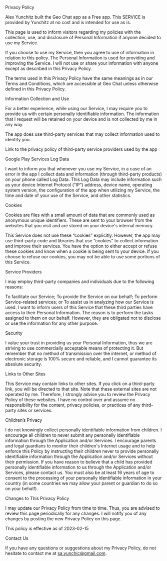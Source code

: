 Privacy Policy

Alex Yunchitz built the Geo Chat app as a Free app. This SERVICE is provided by Yunchitz at no cost and is intended for use as is.

This page is used to inform visitors regarding my policies with the collection, use, and disclosure of Personal Information if anyone decided to use my Service.

If you choose to use my Service, then you agree to use of information in relation to this policy.
The Personal Information is used for providing and improving the Service. I will not use or share your information with anyone except as described in this Privacy Policy.

The terms used in this Privacy Policy have the same meanings as in our Terms and Conditions, which are accessible at Geo Chat unless otherwise defined in this Privacy Policy.

Information Collection and Use

For a better experience, while using our Service, I may require you to provide us with certain personally identifiable information.
The information that I request will be retained on your device and is not collected by me in any way.

The app does use third-party services that may collect information used to identify you.

Link to the privacy policy of third-party service providers used by the app

Google Play Services
Log Data

I want to inform you that whenever you use my Service, in a case of an error in the app I collect data and information
(through third-party products) on your phone called Log Data. This Log Data may include information such as your device 
Internet Protocol (“IP”) address, device name, operating system version, the configuration of the app when utilizing my
Service, the time and date of your use of the Service, and other statistics.

Cookies

Cookies are files with a small amount of data that are commonly used as anonymous unique identifiers.
These are sent to your browser from the websites that you visit and are stored on your device's internal memory.

This Service does not use these “cookies” explicitly. However, the app may use third-party code and libraries that use
“cookies” to collect information and improve their services. You have the option to either accept or refuse these cookies
and know when a cookie is being sent to your device. If you choose to refuse our cookies, you may not be able to use some
portions of this Service.

Service Providers

I may employ third-party companies and individuals due to the following reasons:

To facilitate our Service;
To provide the Service on our behalf;
To perform Service-related services; or
To assist us in analyzing how our Service is used.
I want to inform users of this Service that these third parties have access to their Personal Information.
The reason is to perform the tasks assigned to them on our behalf. However, they are obligated not to disclose or use
the information for any other purpose.

Security

I value your trust in providing us your Personal Information, thus we are striving to use commercially acceptable means
of protecting it. But remember that no method of transmission over the internet, or method of electronic storage is 100%
secure and reliable, and I cannot guarantee its absolute security.

Links to Other Sites

This Service may contain links to other sites. If you click on a third-party link, you will be directed to that site.
Note that these external sites are not operated by me. Therefore, I strongly advise you to review the Privacy Policy of
these websites. I have no control over and assume no responsibility for the content, privacy policies, or practices of 
any third-party sites or services.

Children’s Privacy

I do not knowingly collect personally identifiable information from children.
I encourage all children to never submit any personally identifiable information through the Application and/or Services.
I encourage parents and legal guardians to monitor their children's Internet usage and to help enforce this Policy by
instructing their children never to provide personally identifiable information through the Application and/or Services
without their permission. If you have reason to believe that a child has provided personally identifiable information
to us through the Application and/or Services, please contact us. You must also be at least 16 years of age to consent
to the processing of your personally identifiable information in your country (in some countries we may allow your parent
or guardian to do so on your behalf).

Changes to This Privacy Policy

I may update our Privacy Policy from time to time. Thus, you are advised to review this page periodically for any changes.
I will notify you of any changes by posting the new Privacy Policy on this page.

This policy is effective as of 2023-02-15

Contact Us

If you have any questions or suggestions about my Privacy Policy, do not hesitate to contact me at sa.yunchic@gmail.com.

